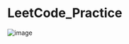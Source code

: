 # LeetCode_Practice
![image](https://github.com/AYUSHSURYAVANSHI/LeetCode_Practice/assets/113771722/1d1f66bf-7bee-4b83-ae33-592f2697b6a9)
